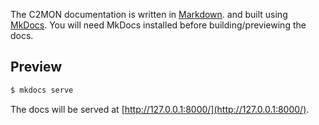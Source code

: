 
The C2MON documentation is written in [Markdown](https://daringfireball.net/projects/markdown/). and built using
[MkDocs](http://www.mkdocs.org/). You will need MkDocs installed before building/previewing the docs.

## Preview

```bash
$ mkdocs serve
```

The docs will be served at [http://127.0.0.1:8000/](http://127.0.0.1:8000/).
